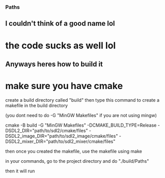 ### Paths
## I couldn't think of a good name lol
# the code sucks as well lol

## Anyways heres how to build it
# make sure you have cmake

create a build directory called "build"
then type this command to create a makefile in the build directory

(you dont need to do -G "MinGW Makefiles" if you are not using mingw)

cmake -B build -G "MinGW Makefiles" -DCMAKE_BUILD_TYPE=Release -DSDL2_DIR="path/to/sdl2/cmake/files" -DSDL2_image_DIR="path/to/sdl2_image/cmake/files" -DSDL2_mixer_DIR="path/to/sdl2_mixer/cmake/files"

then once you created the makefile, use the makefile using make

in your commands, go to the project directory and do "./build/Paths"

then it will run
